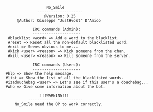 
                         No_Smile
 	                 --------------------
 	                    @Version: 0.25
 	        @Author: Giuseppe "JustHvost" D'Amico
 
                   IRC commands (Admin):
                   ---------------------
        #blacklist <word> => Add a word to the blacklist.
        #reset => Reset all the non-default blacklisted word.
        #exit => Seems obvious to me...
        #kick <user> <reason> => Kick someone from the chan.
        #kill <user> <reason> => Kill someone from the server.
 
                   IRC commands (Users):
                   ---------------------
       #hlp => Show the help message.
       #list => Show the list of all the blacklisted words.
       #izadouchebag <user> => Let's see if this user's a douchebag...
       #who => Give some information about the bot.
 
                      !!!WARNING!!!
                 ------------------------
           No_Smile need the OP to work correctly.
 
